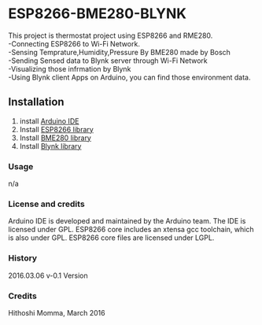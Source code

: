 # ESP8266-BME280-BLYNK

This project is thermostat project using ESP8266 and RME280.<br>
-Connecting ESP8266 to Wi-Fi Network.<br> 
-Sensing Temprature,Humidity,Pressure By BME280 made by Bosch<br>
-Sending Sensed data to Blynk server through Wi-Fi Network<br>
-Visualizing those infrmation by Blynk<br>
-Using Blynk client Apps on Arduino, you can find those environment data.<br>

## Installation
1. install [Arduino IDE](https://www.arduino.cc/en/Main/Software)<br>
1. Install [ESP8266 library](https://github.com/esp8266/Arduino)<br>
1. Install [BME280 library](https://github.com/embeddedadventures/BME280)<br>
1. Install [Blynk library](https://github.com/blynkkk)<br>

### Usage
n/a

### License and credits ###
Arduino IDE is developed and maintained by the Arduino team. The IDE is licensed under GPL.
ESP8266 core includes an xtensa gcc toolchain, which is also under GPL.
ESP8266 core files are licensed under LGPL.


### History
2016.03.06 v-0.1 Version

### Credits
 Hithoshi Momma, March 2016


